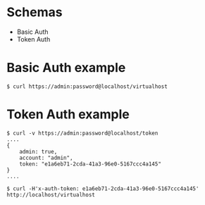 # Schemas

* Basic Auth
* Token Auth

# Basic Auth example

```
$ curl https://admin:password@localhost/virtualhost
```

# Token Auth example

```
$ curl -v https://admin:password@localhost/token
....
{
    admin: true,
    account: "admin",
    token: "e1a6eb71-2cda-41a3-96e0-5167ccc4a145"
}
....

$ curl -H'x-auth-token: e1a6eb71-2cda-41a3-96e0-5167ccc4a145' http://localhost/virtualhost
```
